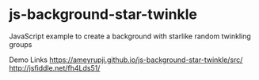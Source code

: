 # js-background-star-twinkle

JavaScript example to create a background with starlike random twinkling groups


Demo Links
https://ameyrupji.github.io/js-background-star-twinkle/src/
http://jsfiddle.net/fh4Lds51/
